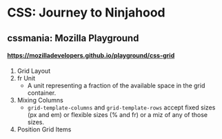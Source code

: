 # CSS: Journey to Ninjahood

## cssmania: Mozilla Playground
#### https://mozilladevelopers.github.io/playground/css-grid

1. Grid Layout
2. fr Unit
    - A unit representing a fraction of the available space in the grid container.
3. Mixing Columns
    - <code>grid-template-columns</code> and <code>grid-template-rows</code> accept fixed sizes (px and em) or flexible sizes (% and fr) or a miz of any of those sizes.
4. Position Grid Items
